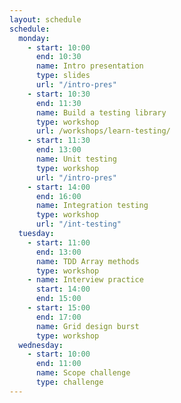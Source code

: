 ```yaml
---
layout: schedule
schedule:
  monday:
    - start: 10:00
      end: 10:30
      name: Intro presentation
      type: slides
      url: "/intro-pres"
    - start: 10:30
      end: 11:30
      name: Build a testing library
      type: workshop
      url: /workshops/learn-testing/
    - start: 11:30
      end: 13:00
      name: Unit testing
      type: workshop
      url: "/intro-pres"
    - start: 14:00
      end: 16:00
      name: Integration testing
      type: workshop
      url: "/int-testing"
  tuesday:
    - start: 11:00
      end: 13:00
      name: TDD Array methods
      type: workshop
    - name: Interview practice
      start: 14:00
      end: 15:00
    - start: 15:00
      end: 17:00
      name: Grid design burst
      type: workshop
  wednesday:
    - start: 10:00
      end: 11:00
      name: Scope challenge
      type: challenge
---
```

